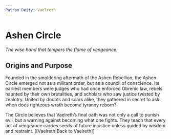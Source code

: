 ```yaml
---
Patron Deity: Vaelreth
---
```


# Ashen Circle

*The wise hand that tempers the flame of vengeance.*

## Origins and Purpose

Founded in the smoldering aftermath of the Ashen Rebellion, the Ashen Circle emerged not as a militant order, but as a council of conscience. Its earliest members were judges who had once enforced Obrenic law, rebels haunted by their own brutalities, and scholars who saw justice twisted by zealotry. United by doubts and scars alike, they gathered in secret to ask: when does righteous wrath become tyranny reborn?

The Circle believes that Vaelreth’s final oath was not only a call to punish evil, but a warning against becoming what one fights. They teach that every act of vengeance carries seeds of future injustice unless guided by wisdom and restraint.
[[Vaelreth|Back to Vaelreth]]